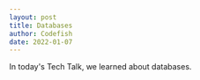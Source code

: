 ```yaml
---
layout: post
title: Databases
author: Codefish
date: 2022-01-07
---
```


In today's Tech Talk, we learned about databases.
